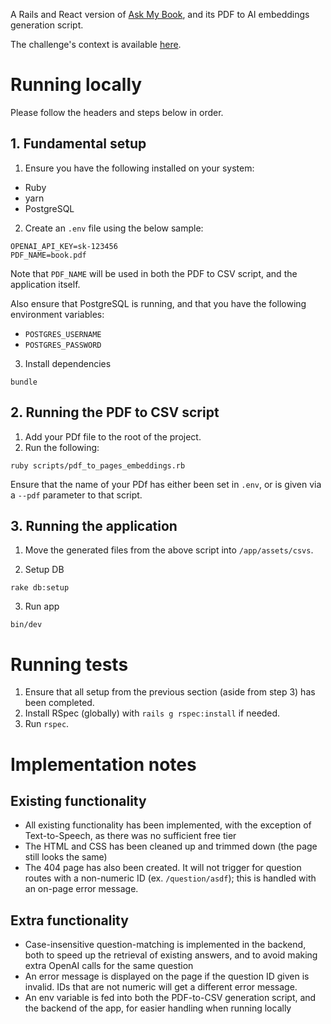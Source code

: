 A Rails and React version of [Ask My Book](https://askmybook.com/), and its PDF to AI embeddings generation script.

The challenge's context is available [here](https://gumroad.notion.site/Product-engineering-challenge-f7aa85150edd41eeb3537aae4632619f).

# Running locally

Please follow the headers and steps below in order.

## 1. Fundamental setup

1. Ensure you have the following installed on your system:

- Ruby
- yarn
- PostgreSQL

2. Create an `.env` file using the below sample:

```
OPENAI_API_KEY=sk-123456
PDF_NAME=book.pdf
```

Note that `PDF_NAME` will be used in both the PDF to CSV script, and the application itself.

Also ensure that PostgreSQL is running, and that you have the following environment variables:

- `POSTGRES_USERNAME`
- `POSTGRES_PASSWORD`

3. Install dependencies

```
bundle
```

## 2. Running the PDF to CSV script

1. Add your PDf file to the root of the project.
2. Run the following:

```
ruby scripts/pdf_to_pages_embeddings.rb
```

Ensure that the name of your PDf has either been set in `.env`, or is given via a `--pdf` parameter to that script.

## 3. Running the application

1. Move the generated files from the above script into `/app/assets/csvs`.

2. Setup DB

```
rake db:setup
```

3. Run app

```
bin/dev
```

# Running tests

1. Ensure that all setup from the previous section (aside from step 3) has been completed.
2. Install RSpec (globally) with `rails g rspec:install` if needed.
3. Run `rspec`.

# Implementation notes

## Existing functionality

- All existing functionality has been implemented, with the exception of Text-to-Speech, as there was no sufficient free tier
- The HTML and CSS has been cleaned up and trimmed down (the page still looks the same)
- The 404 page has also been created. It will not trigger for question routes with a non-numeric ID (ex. `/question/asdf`); this is handled with an on-page error message.

## Extra functionality

- Case-insensitive question-matching is implemented in the backend, both to speed up the retrieval of existing answers, and to avoid making extra OpenAI calls for the same question
- An error message is displayed on the page if the question ID given is invalid. IDs that are not numeric will get a different error message.
- An env variable is fed into both the PDF-to-CSV generation script, and the backend of the app, for easier handling when running locally
